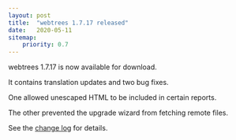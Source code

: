 ```yaml
---
layout: post
title:  "webtrees 1.7.17 released"
date:   2020-05-11
sitemap:
    priority: 0.7
---
```


webtrees 1.7.17 is now available for download.

It contains translation updates and two bug fixes.

One allowed unescaped HTML to be included in certain reports.

The other prevented the upgrade wizard from fetching remote files.
 
See the [change log](https://github.com/fisharebest/webtrees/compare/1.7.16...1.7.17) for details.
